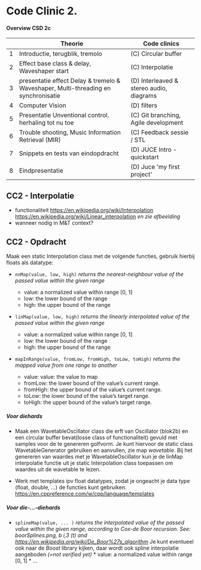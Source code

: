 
# Code Clinic 2.

#### Overview CSD 2c
|   | Theorie                                                                            | Code clinics                             |
|---|------------------------------------------------------------------------------------|------------------------------------------|
| 1 | Introductie, terugblik, tremolo                                                    | (C) Circular buffer                      |
| 2 | Effect base class & delay, Waveshaper start                                        | (C) Interpolatie                         |
| 3 | presentatie effect Delay & tremelo & Waveshaper, Multi-threading en synchronisatie | (D) Interleaved & stereo audio, diagrams |
| 4 | Computer Vision                                                                    | (D) filters                              |
| 5 | Presentatie Unventional control. herhaling tot nu toe                              | (C) Git branching, Agile development     |
| 6 | Trouble shooting, Music Information Retrieval (MIR)                                | (C) Feedback sessie /  STL               |
| 7 | Snippets en tests van eindopdracht                                                 | (D) JUCE Intro - quickstart              |
| 8 | Eindpresentatie                                                                    | (D) Juce 'my first project'              |


## CC2 - Interpolatie
* functionaliteit
  https://en.wikipedia.org/wiki/Interpolation
  https://en.wikipedia.org/wiki/Linear_interpolation
  _en zie afbeelding_
* wanneer nodig in M&T context?

## CC2 - Opdracht
Maak een static Interpolation class met de volgende functies, gebruik hierbij floats als datatype:
* `nnMap(value, low, high)`
  _returns the nearest-neighbour value of the passed value within the given range_
    * value: a normalized value within range [0, 1]
    * low: the lower bound of the range
    * high: the upper bound of the range

* `linMap(value, low, high)`
  _returns the linearly interpolated value of the passed value within the given range_
    * value: a normalized value within range [0, 1]
    * low: the lower bound of the range
    * high: the upper bound of the range

* `mapInRange(value, fromLow, fromHigh, toLow, toHigh)`
  _returns the mapped value from one range to another_
    * value: value: the value to map
    * fromLow: the lower bound of the value’s current range.
    * fromHigh: the upper bound of the value’s current range.
    * toLow: the lower bound of the value’s target range.
    * toHigh: the upper bound of the value’s target range.


##### *Voor diehards*
* Maak een WavetableOscillator class die erft van Oscillator (blok2b) en 
een circular buffer bevat(losse class of functionaliteit) gevuld met 
samples voor de te genereren golfvorm. Je kunt hiervoor de static class 
WavetableGenerator gebruiken en aanvullen, zie map *wavetable*. 
Bij het genereren van waardes met je WavetableOscillator kun je de linMap 
interpolatie functie uit je static Interpolation class toepassen om waardes 
uit de wavetable te lezen.

* Werk met templates ipv float datatypes, zodat je ongeacht je data type 
(float, double, ...) de functies kunt gebruiken. 
https://en.cppreference.com/w/cpp/language/templates

##### *Voor die-...-diehards*
* `splineMap(value, ... )`
    *returns the interpolated value of the passed value within the given range, according to Cox-de Boor recursion. 
See: boorSplines.png, b i,3 (t) and https://en.wikipedia.org/wiki/De_Boor%27s_algorithm*
      Je kunt eventueel ook naar de _Boost_ library kijken, daar wordt ook spline interpolatie aangeboden _(=not verified yet)_
      * value: a normalized value within range [0, 1]
      * ...

